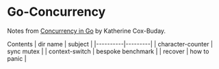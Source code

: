 # Go-Concurrency
Notes from [Concurrency in Go](https://katherine.cox-buday.com/concurrency-in-go/) by Katherine Cox-Buday.


Contents
| dir name | subject |
|----------|---------|
| character-counter | sync mutex |
| context-switch | bespoke benchmark |
| recover | how to panic |



